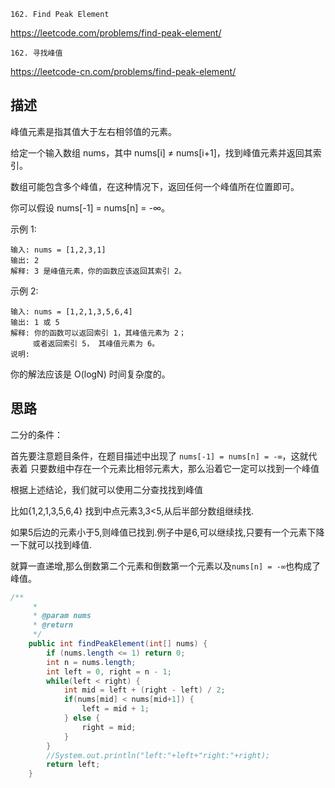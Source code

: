 `162. Find Peak Element`

<https://leetcode.com/problems/find-peak-element/>

`162. 寻找峰值`

<https://leetcode-cn.com/problems/find-peak-element/>

## 描述

峰值元素是指其值大于左右相邻值的元素。

给定一个输入数组 nums，其中 nums[i] ≠ nums[i+1]，找到峰值元素并返回其索引。

数组可能包含多个峰值，在这种情况下，返回任何一个峰值所在位置即可。

你可以假设 nums[-1] = nums[n] = -∞。

示例 1:
```
输入: nums = [1,2,3,1]
输出: 2
解释: 3 是峰值元素，你的函数应该返回其索引 2。
```
示例 2:
```
输入: nums = [1,2,1,3,5,6,4]
输出: 1 或 5 
解释: 你的函数可以返回索引 1，其峰值元素为 2；
     或者返回索引 5， 其峰值元素为 6。
说明:
```
你的解法应该是 O(logN) 时间复杂度的。

## 思路

二分的条件：

首先要注意题目条件，在题目描述中出现了 `nums[-1] = nums[n] = -∞`，这就代表着 只要数组中存在一个元素比相邻元素大，那么沿着它一定可以找到一个峰值

根据上述结论，我们就可以使用二分查找找到峰值

比如{1,2,1,3,5,6,4} 找到中点元素3,3<5,从后半部分数组继续找.

如果5后边的元素小于5,则峰值已找到.例子中是6,可以继续找,只要有一个元素下降一下就可以找到峰值.

就算一直递增,那么倒数第二个元素和倒数第一个元素以及`nums[n] = -∞`也构成了峰值。

```java
/**
     *
     * @param nums
     * @return
     */
    public int findPeakElement(int[] nums) {
        if (nums.length <= 1) return 0;
        int n = nums.length;
        int left = 0, right = n - 1;
        while(left < right) {
            int mid = left + (right - left) / 2;
            if(nums[mid] < nums[mid+1]) {
                left = mid + 1;
            } else {
                right = mid;
            }
        }
        //System.out.println("left:"+left+"right:"+right);
        return left;
    }
```